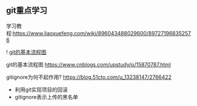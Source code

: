 ## git重点学习
学习教程:https://www.liaoxuefeng.com/wiki/896043488029600/897271968352576

! [git的基本流程图](https://images.cnblogs.com/cnblogs_com/upstudy/2101984/o_220208040230_91-484624131.png)

git的基本流程图
https://www.cnblogs.com/upstudy/p/15870787.html

gitignore为何不起作用?
https://blog.51cto.com/u_13238147/2766422

- 利用git实现项目的回滚
- gitignore表示上传的黑名单